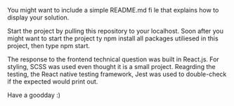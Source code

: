 You might want to include a simple README.md 	fi le that explains how to display your solution.

Start the project by pulling this repository to your localhost. Soon after you might want to start the project ty npm install all packages utiliesed in this project, then type npm start.

The response to the frontend technical question was built in React.js. For styling, SCSS was used even thought it is a small project. Reagrding the testing, the React native testing framework, Jest was used to double-check if the expected would print out.

Have a goodday :)
